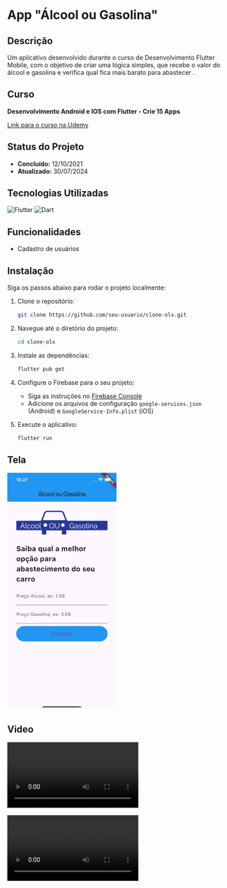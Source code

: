 # App "Álcool ou Gasolina"

## Descrição

Um aplicativo desenvolvido durante o curso de Desenvolvimento Flutter Mobile, com o objetivo de criar uma lógica simples, que recebe o valor do álcool e gasolina e verifica qual fica mais barato para abastecer .

## Curso

**Desenvolvimento Android e IOS com Flutter - Crie 15 Apps**

[Link para o curso na Udemy](https://www.udemy.com/course/desenvolvimento-android-e-ios-com-flutter/?couponCode=MCLARENT71824)

## Status do Projeto

- **Concluído:** 12/10/2021
- **Atualizado:** 30/07/2024

## Tecnologias Utilizadas

![Flutter](https://img.shields.io/badge/Flutter-3.22.2-blue)
![Dart](https://img.shields.io/badge/Dart-3.4.3-blue)

## Funcionalidades

- Cadastro de usuários

## Instalação

Siga os passos abaixo para rodar o projeto localmente:

1. Clone o repositório:
    ```sh
    git clone https://github.com/seu-usuario/clone-olx.git
    ```
2. Navegue até o diretório do projeto:
    ```sh
    cd clone-olx
    ```
3. Instale as dependências:
    ```sh
    flutter pub get
    ```
4. Configure o Firebase para o seu projeto:
    - Siga as instruções no [Firebase Console](https://console.firebase.google.com/)
    - Adicione os arquivos de configuração `google-services.json` (Android) e `GoogleService-Info.plist` (iOS)

5. Execute o aplicativo:
    ```sh
    flutter run
    ```

## Tela
<p>
  <img src="assets/images/simulator_screenshot_iphone13_ios16_4_home.png" alt="Home" width="250"/>
</p>

## Video

<video src="assets/videos/simulator_screen_recording_iphone13_ios16_4.mp4" controls>
  Seu navegador não suporta a tag de vídeo.
</video>

![DEMONSTRAÇÃO](assets/videos/simulator_screen_recording_iphone13_ios16_4.mp4)